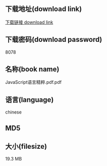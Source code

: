 ## 下载地址(download link)
[下载链接 download link](https://tutu365.netlify.app/?s=JavaScript%E8%AF%AD%E8%A8%80%E7%B2%BE%E7%B2%B9.pdf)

## 下载密码(download password)
8078

## 名称(book name)
JavaScript语言精粹.pdf.pdf

## 语言(language)
chinese

## MD5


## 大小(filesize)
19.3 MB
